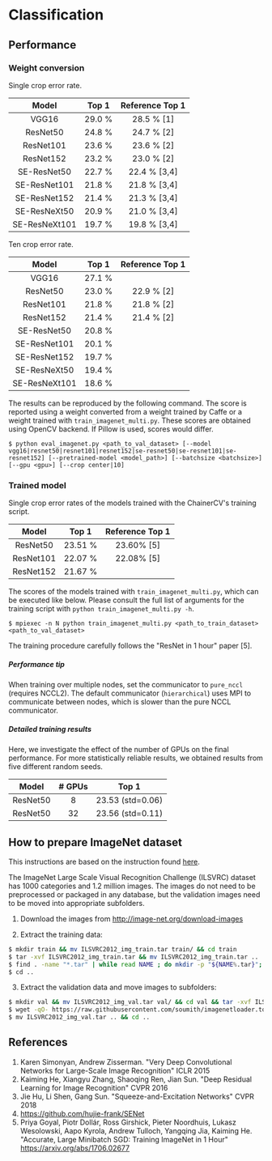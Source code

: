 # Classification

## Performance

### Weight conversion

Single crop error rate.

| Model | Top 1 | Reference Top 1 |
|:-:|:-:|:-:|
| VGG16 | 29.0 % | 28.5 % [1] |
| ResNet50 | 24.8 % | 24.7 % [2] |
| ResNet101 | 23.6 % | 23.6 % [2] |
| ResNet152 | 23.2 % | 23.0 % [2] |
| SE-ResNet50 | 22.7 % | 22.4 % [3,4] |
| SE-ResNet101 | 21.8 % | 21.8 % [3,4] |
| SE-ResNet152 | 21.4 % | 21.3 % [3,4] |
| SE-ResNeXt50 | 20.9 % | 21.0 % [3,4] |
| SE-ResNeXt101 | 19.7 % | 19.8 % [3,4] |

Ten crop error rate.

| Model | Top 1 | Reference Top 1 |
|:-:|:-:|:-:|
| VGG16 | 27.1 % |   |
| ResNet50 | 23.0 % | 22.9 % [2] |
| ResNet101 | 21.8 % | 21.8 % [2] |
| ResNet152 | 21.4 % | 21.4 % [2] |
| SE-ResNet50 | 20.8 % |  |
| SE-ResNet101 | 20.1 % |  |
| SE-ResNet152 | 19.7 % |  |
| SE-ResNeXt50 | 19.4 % |  |
| SE-ResNeXt101 | 18.6 % |  |


The results can be reproduced by the following command.
The score is reported using a weight converted from a weight trained by Caffe or a weight trained with `train_imagenet_multi.py`.
These scores are obtained using OpenCV backend. If Pillow is used, scores would differ.

```
$ python eval_imagenet.py <path_to_val_dataset> [--model vgg16|resnet50|resnet101|resnet152|se-resnet50|se-resnet101|se-resnet152] [--pretrained-model <model_path>] [--batchsize <batchsize>] [--gpu <gpu>] [--crop center|10]
```

### Trained model

Single crop error rates of the models trained with the ChainerCV's training script.

| Model | Top 1 | Reference Top 1 |
|:-:|:-:|:-:|
| ResNet50 | 23.51 % | 23.60% [5] |
| ResNet101 | 22.07 % | 22.08% [5] |
| ResNet152 | 21.67 % |  |


The scores of the models trained with `train_imagenet_multi.py`, which can be executed like below.
Please consult the full list of arguments for the training script with `python train_imagenet_multi.py -h`.
```
$ mpiexec -n N python train_imagenet_multi.py <path_to_train_dataset> <path_to_val_dataset>
```

The training procedure carefully follows the "ResNet in 1 hour" paper [5].

##### Performance tip
When training over multiple nodes, set the communicator to `pure_nccl` (requires NCCL2).
The default communicator (`hierarchical`) uses MPI to communicate between nodes, which is slower than the pure NCCL communicator.

##### Detailed training results

Here, we investigate the effect of the number of GPUs on the final performance.
For more statistically reliable results, we obtained results from five different random seeds.

| Model | # GPUs | Top 1 |
|:-:|:-:|:-:|
| ResNet50 | 8 | 23.53 (std=0.06) |
| ResNet50 | 32 | 23.56 (std=0.11) |


## How to prepare ImageNet dataset

This instructions are based on the instruction found [here](https://github.com/facebook/fb.resnet.torch/blob/master/INSTALL.md#download-the-imagenet-dataset).

The ImageNet Large Scale Visual Recognition Challenge (ILSVRC) dataset has 1000 categories and 1.2 million images. The images do not need to be preprocessed or packaged in any database, but the validation images need to be moved into appropriate subfolders.

1. Download the images from http://image-net.org/download-images

2. Extract the training data:
  ```bash
  $ mkdir train && mv ILSVRC2012_img_train.tar train/ && cd train
  $ tar -xvf ILSVRC2012_img_train.tar && mv ILSVRC2012_img_train.tar ..
  $ find . -name "*.tar" | while read NAME ; do mkdir -p "${NAME%.tar}"; tar -xvf "${NAME}" -C "${NAME%.tar}"; rm -f "${NAME}"; done
  $ cd ..
  ```

3. Extract the validation data and move images to subfolders:
  ```bash
  $ mkdir val && mv ILSVRC2012_img_val.tar val/ && cd val && tar -xvf ILSVRC2012_img_val.tar
  $ wget -qO- https://raw.githubusercontent.com/soumith/imagenetloader.torch/master/valprep.sh | bash
  $ mv ILSVRC2012_img_val.tar .. && cd ..
  ```


## References

1. Karen Simonyan, Andrew Zisserman. "Very Deep Convolutional Networks for Large-Scale Image Recognition" ICLR 2015
2. Kaiming He, Xiangyu Zhang, Shaoqing Ren, Jian Sun. "Deep Residual Learning for Image Recognition" CVPR 2016
3. Jie Hu, Li Shen, Gang Sun. "Squeeze-and-Excitation Networks" CVPR 2018
4. https://github.com/hujie-frank/SENet
5. Priya Goyal, Piotr Dollár, Ross Girshick, Pieter Noordhuis, Lukasz Wesolowski, Aapo Kyrola, Andrew Tulloch, Yangqing Jia, Kaiming He. "Accurate, Large Minibatch SGD: Training ImageNet in 1 Hour" https://arxiv.org/abs/1706.02677
